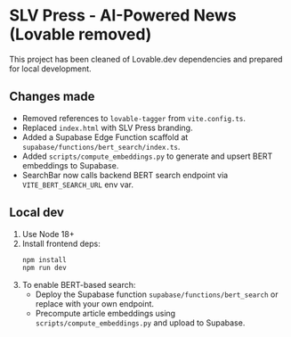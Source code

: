 # SLV Press - AI-Powered News (Lovable removed)

This project has been cleaned of Lovable.dev dependencies and prepared for local development.

## Changes made
- Removed references to `lovable-tagger` from `vite.config.ts`.
- Replaced `index.html` with SLV Press branding.
- Added a Supabase Edge Function scaffold at `supabase/functions/bert_search/index.ts`.
- Added `scripts/compute_embeddings.py` to generate and upsert BERT embeddings to Supabase.
- SearchBar now calls backend BERT search endpoint via `VITE_BERT_SEARCH_URL` env var.

## Local dev
1. Use Node 18+
2. Install frontend deps:
   ```bash
   npm install
   npm run dev
   ```
3. To enable BERT-based search:
   - Deploy the Supabase function `supabase/functions/bert_search` or replace with your own endpoint.
   - Precompute article embeddings using `scripts/compute_embeddings.py` and upload to Supabase.

